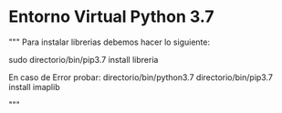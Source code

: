 # Entorno Virtual Python 3.7

"""
Para instalar librerias debemos hacer lo siguiente:

sudo directorio/bin/pip3.7 install libreria

En caso de Error probar:
directorio/bin/python3.7 directorio/bin/pip3.7 install imaplib

"""
